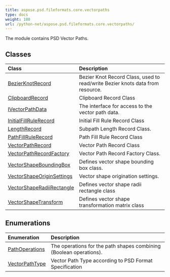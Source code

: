 ```yaml
---
title: aspose.psd.fileformats.core.vectorpaths
type: docs
weight: 180
url: /python-net/aspose.psd.fileformats.core.vectorpaths/
---
```



The module contains PSD Vector Paths.

## **Classes**
| **Class** | **Description** |
| :- | :- |
| [BezierKnotRecord](/psd/python-net/aspose.psd.fileformats.core.vectorpaths/bezierknotrecord/) | Bezier Knot Record Class, used to read/write Bezier knots data from resource. |
| [ClipboardRecord](/psd/python-net/aspose.psd.fileformats.core.vectorpaths/clipboardrecord/) | Clipboard Record Class |
| [IVectorPathData](/psd/python-net/aspose.psd.fileformats.core.vectorpaths/ivectorpathdata/) | The interface for access to the vector path data. |
| [InitialFillRuleRecord](/psd/python-net/aspose.psd.fileformats.core.vectorpaths/initialfillrulerecord/) | Initial Fill Rule Record Class |
| [LengthRecord](/psd/python-net/aspose.psd.fileformats.core.vectorpaths/lengthrecord/) | Subpath Length Record Class. |
| [PathFillRuleRecord](/psd/python-net/aspose.psd.fileformats.core.vectorpaths/pathfillrulerecord/) | Path Fill Rule Record Class |
| [VectorPathRecord](/psd/python-net/aspose.psd.fileformats.core.vectorpaths/vectorpathrecord/) | Vector Path Record Class |
| [VectorPathRecordFactory](/psd/python-net/aspose.psd.fileformats.core.vectorpaths/vectorpathrecordfactory/) | Vector Path Record Factory Class. |
| [VectorShapeBoundingBox](/psd/python-net/aspose.psd.fileformats.core.vectorpaths/vectorshapeboundingbox/) | Defines vector shape bounding box class. |
| [VectorShapeOriginSettings](/psd/python-net/aspose.psd.fileformats.core.vectorpaths/vectorshapeoriginsettings/) | Vector shape origination settings. |
| [VectorShapeRadiiRectangle](/psd/python-net/aspose.psd.fileformats.core.vectorpaths/vectorshaperadiirectangle/) | Defines vector shape radii rectangle class |
| [VectorShapeTransform](/psd/python-net/aspose.psd.fileformats.core.vectorpaths/vectorshapetransform/) | Defines vector shape transformation matrix class |
## **Enumerations**
| **Enumeration** | **Description** |
| :- | :- |
| [PathOperations](/psd/python-net/aspose.psd.fileformats.core.vectorpaths/pathoperations/) | The operations for the path shapes combining (Boolean operations). |
| [VectorPathType](/psd/python-net/aspose.psd.fileformats.core.vectorpaths/vectorpathtype/) | Vector Path Type according to PSD Format Specification |
